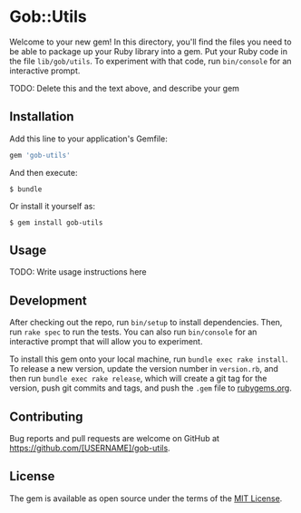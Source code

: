 # Gob::Utils

Welcome to your new gem! In this directory, you'll find the files you need to be able to package up your Ruby library into a gem. Put your Ruby code in the file `lib/gob/utils`. To experiment with that code, run `bin/console` for an interactive prompt.

TODO: Delete this and the text above, and describe your gem

## Installation

Add this line to your application's Gemfile:

```ruby
gem 'gob-utils'
```

And then execute:

    $ bundle

Or install it yourself as:

    $ gem install gob-utils

## Usage

TODO: Write usage instructions here

## Development

After checking out the repo, run `bin/setup` to install dependencies. Then, run `rake spec` to run the tests. You can also run `bin/console` for an interactive prompt that will allow you to experiment.

To install this gem onto your local machine, run `bundle exec rake install`. To release a new version, update the version number in `version.rb`, and then run `bundle exec rake release`, which will create a git tag for the version, push git commits and tags, and push the `.gem` file to [rubygems.org](https://rubygems.org).

## Contributing

Bug reports and pull requests are welcome on GitHub at https://github.com/[USERNAME]/gob-utils.

## License

The gem is available as open source under the terms of the [MIT License](https://opensource.org/licenses/MIT).

